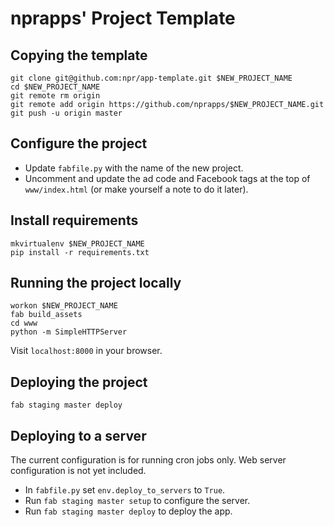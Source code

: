 nprapps' Project Template
=========================

Copying the template
--------------------

```
git clone git@github.com:npr/app-template.git $NEW_PROJECT_NAME
cd $NEW_PROJECT_NAME
git remote rm origin
git remote add origin https://github.com/nprapps/$NEW_PROJECT_NAME.git
git push -u origin master
```

Configure the project
---------------------

* Update ``fabfile.py`` with the name of the new project.
* Uncomment and update the ad code and Facebook tags at the top of ``www/index.html`` (or make yourself a note to do it later).

Install requirements
--------------------

```
mkvirtualenv $NEW_PROJECT_NAME
pip install -r requirements.txt
```

Running the project locally
---------------------------

```
workon $NEW_PROJECT_NAME
fab build_assets
cd www
python -m SimpleHTTPServer
```

Visit ``localhost:8000`` in your browser.

Deploying the project
---------------------

```
fab staging master deploy
```

Deploying to a server
---------------------

The current configuration is for running cron jobs only. Web server configuration is not yet included.

* In ``fabfile.py`` set ``env.deploy_to_servers`` to ``True``.
* Run ``fab staging master setup`` to configure the server.
* Run ``fab staging master deploy`` to deploy the app. 